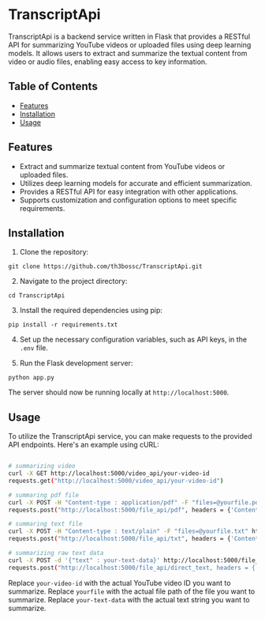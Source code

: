 # TranscriptApi

TranscriptApi is a backend service written in Flask that provides a RESTful API for summarizing YouTube videos or uploaded files using deep learning models. It allows users to extract and summarize the textual content from video or audio files, enabling easy access to key information.

## Table of Contents
- [Features](#features)
- [Installation](#installation)
- [Usage](#usage)

## Features

- Extract and summarize textual content from YouTube videos or uploaded files.
- Utilizes deep learning models for accurate and efficient summarization.
- Provides a RESTful API for easy integration with other applications.
- Supports customization and configuration options to meet specific requirements.

## Installation

1. Clone the repository:

```
git clone https://github.com/th3bossc/TranscriptApi.git
```

2. Navigate to the project directory:

```
cd TranscriptApi
```

3. Install the required dependencies using pip:

```
pip install -r requirements.txt
```

4. Set up the necessary configuration variables, such as API keys, in the `.env` file.

5. Run the Flask development server:

```
python app.py
```

The server should now be running locally at `http://localhost:5000`.

## Usage

To utilize the TranscriptApi service, you can make requests to the provided API endpoints. Here's an example using cURL:

```bash and python requet examples

# summarizing video
curl -X GET http://localhost:5000/video_api/your-video-id 
requests.get("http://localhost:5000/video_api/your-video-id")

# summaring pdf file
curl -X POST -H "Content-type : application/pdf" -F "files=@yourfile.pdf" http://localhost:5000/file_api/pdf
requests.post("http://localhost:5000/file_api/pdf", headers = {'Content-Type' : 'application/pdf'}, files = {'file' : open('yourfile.pdf', 'rb')})

# summaring text file
curl -X POST -H "Content-type : text/plain" -F "files=@yourfile.txt" http://localhost:5000/file_api/txt 
requests.post("http://localhost:5000/file_api/txt", headers = {'Content-Type' : 'text/plain'}, files = {'file' : open('yourfile.txt', 'rb')})

# summarizing raw text data
curl -X POST -d '{"text" : your-text-data}' http://localhost:5000/file_api/direct_text
requests.post("http://localhost:5000/file_api/direct_text, headers = {'Content-Type : 'application/json'}, json = {'text' : your-text-data})

```

Replace `your-video-id` with the actual YouTube video ID you want to summarize.
Replace `yourfile` with the actual file path of the file you want to summarize.
Replace `your-text-data` with the actual text string you want to summarize.

